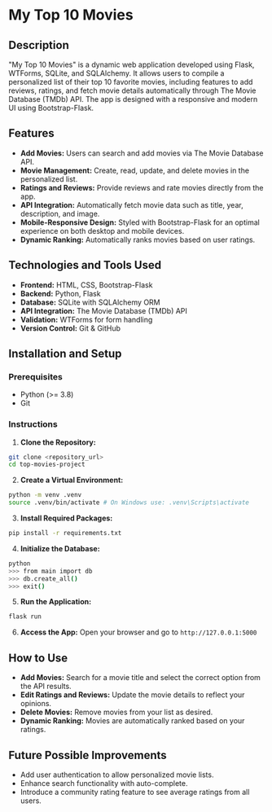 # My Top 10 Movies

## Description
"My Top 10 Movies" is a dynamic web application developed using Flask, WTForms, SQLite, and SQLAlchemy. It allows users to compile a personalized list of their top 10 favorite movies, including features to add reviews, ratings, and fetch movie details automatically through The Movie Database (TMDb) API. The app is designed with a responsive and modern UI using Bootstrap-Flask.

## Features
- **Add Movies:** Users can search and add movies via The Movie Database API.
- **Movie Management:** Create, read, update, and delete movies in the personalized list.
- **Ratings and Reviews:** Provide reviews and rate movies directly from the app.
- **API Integration:** Automatically fetch movie data such as title, year, description, and image.
- **Mobile-Responsive Design:** Styled with Bootstrap-Flask for an optimal experience on both desktop and mobile devices.
- **Dynamic Ranking:** Automatically ranks movies based on user ratings.

## Technologies and Tools Used
- **Frontend:** HTML, CSS, Bootstrap-Flask
- **Backend:** Python, Flask
- **Database:** SQLite with SQLAlchemy ORM
- **API Integration:** The Movie Database (TMDb) API
- **Validation:** WTForms for form handling
- **Version Control:** Git & GitHub

## Installation and Setup

### Prerequisites
- Python (>= 3.8)
- Git

### Instructions

1. **Clone the Repository:**
```bash
git clone <repository_url>
cd top-movies-project
```

2. **Create a Virtual Environment:**
```bash
python -m venv .venv
source .venv/bin/activate # On Windows use: .venv\Scripts\activate
```

3. **Install Required Packages:**
```bash
pip install -r requirements.txt
```

4. **Initialize the Database:**
```bash
python
>>> from main import db
>>> db.create_all()
>>> exit()
```

5. **Run the Application:**
```bash
flask run
```

6. **Access the App:**
Open your browser and go to `http://127.0.0.1:5000`

## How to Use
- **Add Movies:** Search for a movie title and select the correct option from the API results.
- **Edit Ratings and Reviews:** Update the movie details to reflect your opinions.
- **Delete Movies:** Remove movies from your list as desired.
- **Dynamic Ranking:** Movies are automatically ranked based on your ratings.

## Future Possible Improvements
- Add user authentication to allow personalized movie lists.
- Enhance search functionality with auto-complete.
- Introduce a community rating feature to see average ratings from all users.



